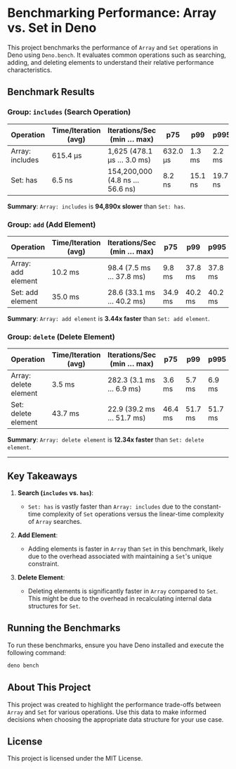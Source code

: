 # Benchmarking Performance: Array vs. Set in Deno

This project benchmarks the performance of `Array` and `Set` operations in Deno using `Deno.bench`. It evaluates common operations such as searching, adding, and deleting elements to understand their relative performance characteristics.

## Benchmark Results

### Group: `includes` (Search Operation)

| Operation       | Time/Iteration (avg) | Iterations/Sec (min … max)     | p75      | p99     | p995    |
| --------------- | -------------------- | ------------------------------ | -------- | ------- | ------- |
| Array: includes | 615.4 µs             | 1,625 (478.1 µs … 3.0 ms)      | 632.0 µs | 1.3 ms  | 2.2 ms  |
| Set: has        | 6.5 ns               | 154,200,000 (4.8 ns … 56.6 ns) | 8.2 ns   | 15.1 ns | 19.7 ns |

**Summary**: `Array: includes` is **94,890x slower** than `Set: has`.

### Group: `add` (Add Element)

| Operation          | Time/Iteration (avg) | Iterations/Sec (min … max) | p75     | p99     | p995    |
| ------------------ | -------------------- | -------------------------- | ------- | ------- | ------- |
| Array: add element | 10.2 ms              | 98.4 (7.5 ms … 37.8 ms)    | 9.8 ms  | 37.8 ms | 37.8 ms |
| Set: add element   | 35.0 ms              | 28.6 (33.1 ms … 40.2 ms)   | 34.9 ms | 40.2 ms | 40.2 ms |

**Summary**: `Array: add element` is **3.44x faster** than `Set: add element`.

### Group: `delete` (Delete Element)

| Operation             | Time/Iteration (avg) | Iterations/Sec (min … max) | p75     | p99     | p995    |
| --------------------- | -------------------- | -------------------------- | ------- | ------- | ------- |
| Array: delete element | 3.5 ms               | 282.3 (3.1 ms … 6.9 ms)    | 3.6 ms  | 5.7 ms  | 6.9 ms  |
| Set: delete element   | 43.7 ms              | 22.9 (39.2 ms … 51.7 ms)   | 46.4 ms | 51.7 ms | 51.7 ms |

**Summary**: `Array: delete element` is **12.34x faster** than `Set: delete element`.

---

## Key Takeaways

1. **Search (`includes` vs. `has`)**:

   - `Set: has` is vastly faster than `Array: includes` due to the constant-time complexity of `Set` operations versus the linear-time complexity of `Array` searches.

2. **Add Element**:

   - Adding elements is faster in `Array` than `Set` in this benchmark, likely due to the overhead associated with maintaining a `Set`'s unique constraint.

3. **Delete Element**:
   - Deleting elements is significantly faster in `Array` compared to `Set`. This might be due to the overhead in recalculating internal data structures for `Set`.

## Running the Benchmarks

To run these benchmarks, ensure you have Deno installed and execute the following command:

```bash
deno bench
```

## About This Project

This project was created to highlight the performance trade-offs between `Array` and `Set` for various operations. Use this data to make informed decisions when choosing the appropriate data structure for your use case.

## License

This project is licensed under the MIT License.
